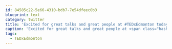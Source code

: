 ```yaml
---
id: 84585c22-5e66-4310-bdb7-7e54dfeec0b3
blueprint: text
category: twitter
title: 'Excited for great talks and great people at #TEDxEdmonton today!'
caption: 'Excited for great talks and great people at <span class="hashtag hashtag_local">#<a href="http://tweettemp.darylchymko.ca/?tag=tedxedmonton">TEDxEdmonton</a> today!'
tags:
  - TEDxEdmonton
---
```

